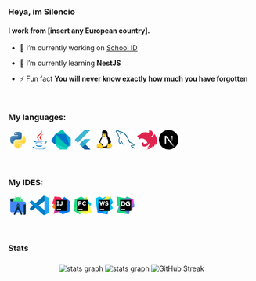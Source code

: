 ### Heya, im Silencio

#### I work from [insert any European country].

- 🔭 I’m currently working on [School ID](https://schoolid.de)

- 🌱 I’m currently learning **NestJS**

- ⚡ Fun fact **You will never know exactly how much you have forgotten**

<br/>

### My languages:

<p> 
  <a href="https://www.python.org" target="_blank" rel="noreferrer"> <img src="https://raw.githubusercontent.com/devicons/devicon/master/icons/python/python-original.svg" alt="python" width="40" height="40"/></a> 
  <a href="https://www.java.com" target="_blank" rel="noreferrer"> <img src="https://raw.githubusercontent.com/devicons/devicon/master/icons/java/java-original.svg" alt="java" width="40" height="40"/></a> 
  <a href="https://dart.dev" target="_blank" rel="noreferrer"> <img src="https://raw.githubusercontent.com/devicons/devicon/master/icons/dart/dart-original.svg" alt="dart" width="40" height="40"/></a> 
  <a href="https://flutter.dev" target="_blank" rel="noreferrer"> <img src="https://raw.githubusercontent.com/devicons/devicon/master/icons/flutter/flutter-original.svg" alt="flutter" width="40" height="40"/></a> 
  <a href="https://www.linux.org/" target="_blank" rel="noreferrer"> <img src="https://raw.githubusercontent.com/devicons/devicon/master/icons/linux/linux-original.svg" alt="linux" width="40" height="40"/></a> 
  <a href="https://www.mysql.com/" target="_blank" rel="noreferrer"> <img src="https://raw.githubusercontent.com/devicons/devicon/master/icons/mysql/mysql-original.svg" alt="mysql" width="40" height="40"/></a> 
  <a href="https://nestjs.com/" target="_blank" rel="noreferrer"> <img src="https://raw.githubusercontent.com/devicons/devicon/master/icons/nestjs/nestjs-original.svg" alt="nestjs" width="40" height="40"/></a> 
  <a href="https://nextjs.org/" target="_blank" rel="noreferrer"> <img src="https://raw.githubusercontent.com/devicons/devicon/master/icons/nextjs/nextjs-original.svg" alt="nextjs" width="40" height="40"/></a> 
</p>

<br/>

### My IDES:

<p> 
  <a href="https://developer.android.com/studio" target="_blank" rel="noreferrer"> <img src="https://raw.githubusercontent.com/devicons/devicon/master/icons/androidstudio/androidstudio-original.svg" alt="androidstudio" width="40" height="40"/></a> 
  <a href="https://code.visualstudio.com/" target="_blank" rel="noreferrer"> <img src="https://raw.githubusercontent.com/devicons/devicon/master/icons/vscode/vscode-original.svg" alt="vscode" width="40" height="40"/></a> 
  <a href="https://www.jetbrains.com/idea/" target="_blank" rel="noreferrer"> <img src="https://raw.githubusercontent.com/devicons/devicon/master/icons/intellij/intellij-original.svg" alt="intellij" width="40" height="40"/></a> 
  <a href="https://www.jetbrains.com/pycharm/" target="_blank" rel="noreferrer"> <img src="https://raw.githubusercontent.com/devicons/devicon/master/icons/pycharm/pycharm-original.svg" alt="pycharm" width="40" height="40"/></a> 
  <a href="https://www.jetbrains.com/webstorm/" target="_blank" rel="noreferrer"> <img src="https://raw.githubusercontent.com/devicons/devicon/master/icons/webstorm/webstorm-original.svg" alt="pycharm" width="40" height="40"/></a> 
  <a href="https://www.jetbrains.com/datagrip/" target="_blank" rel="noreferrer"> <img src="https://raw.githubusercontent.com/devicons/devicon/master/icons/datagrip/datagrip-original.svg" alt="pycharm" width="40" height="40"/></a> 
</p>

<br/>

<h3 align="left">Stats</h3>

###

<div align="center">
  <img src="https://private-vercel-api.vercel.app/api/index?username=s1lencio&hide_title=false&hide_rank=true&show_icons=true&include_all_commits=true&count_private=true&disable_animations=false&theme=github_dark&locale=en&hide_border=true&order=1" height="250" alt="stats graph" />
  <img src="https://private-vercel-api.vercel.app/api/top-langs/?username=s1lencio&layout=donut&hide_title=false&hide_rank=false&show_icons=true&include_all_commits=true&count_private=true&disable_animations=false&theme=github_dark&locale=en&hide_border=true&order=1" height="250" alt="stats graph" />
  <img src="https://streak-stats.demolab.com?user=s1lencio&theme=github-dark&hide_border=true&date_format=j%20M%5B%20Y%5D&card_width=200&card_height=250&hide_current_streak=true&hide_longest_streak=true" alt="GitHub Streak" />
</div>
